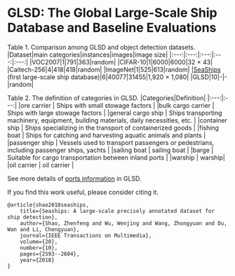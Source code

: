 # GLSD: The Global Large-Scale Ship Database and Baseline Evaluations


Table 1. Comparison among GLSD and object detection datasets. 
|Dataset|main categories|instances|images|image size|
|:---:|:---:|:---:|:---:|:---:|
|VOC2007|1|791|363|random|
|CIFAR-10|1|6000|6000|32 × 43|
|Caitech-256|4|418|418|random|
|ImageNet|1|525|613|random|
|[SeaShips](http://www.lmars.whu.edu.cn/prof_web/shaozhenfeng/datasets/SeaShips(7000).zip) (first large-scale ship database)|6|40077|31455|1,920 × 1,080|
|GLSD|10|-|-|random|

Table 2. The definition of categories in GLSD. 
|Categories|Definition|
|:---:|:---:|
|ore carrier | Ships with small stowage factors |
|bulk cargo carrier | Ships with large stowage factors |
|general cargo ship | Ships transporting machinery, equipment, building materials, daily necessities, etc. |
|container ship | Ships specializing in the transport of containerized goods |
|fishing boat | Ships for catching and harvesting aquatic animals and plants |
|passenger ship | Vessels used to transport passengers or pedestrians, including passenger ships, yachts |
|sailing boat | sailing boat |
|barge | Suitable for cargo transportation between inland ports |
|warship | warship|
|oil carrier | oil carrier |

See more details of [ports information](https://github.com/jiaming-wang/GLSD/blob/master/Ports%20list.md) in GLSD.

If you find this work useful, please consider citing it.
```
@article{shao2018seaships,
	title={Seaships: A large-scale precisely annotated dataset for ship detection},
	author={Shao, Zhenfeng and Wu, Wenjing and Wang, Zhongyuan and Du, Wan and Li, Chengyuan},
	journal={IEEE Transactions on Multimedia},
	volume={20},
	number={10},
	pages={2593--2604},
	year={2018}
}
```
